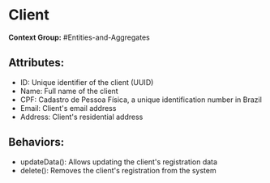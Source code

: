 # Client

**Context Group:** #Entities-and-Aggregates

## Attributes:

- ID: Unique identifier of the client (UUID)
- Name: Full name of the client
- CPF: Cadastro de Pessoa Física, a unique identification number in Brazil
- Email: Client's email address
- Address: Client's residential address

## Behaviors:

- updateData(): Allows updating the client's registration data
- delete(): Removes the client's registration from the system
